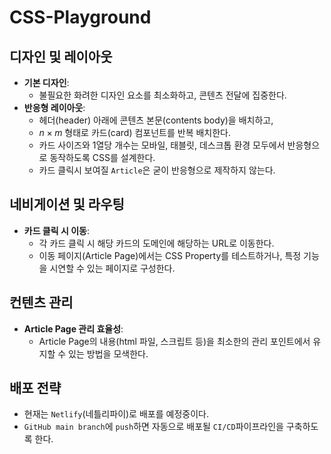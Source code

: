 # CSS-Playground

## 디자인 및 레이아웃
- **기본 디자인**:
  - 불필요한 화려한 디자인 요소를 최소화하고, 콘텐츠 전달에 집중한다.
- **반응형 레이아웃**:
  - 헤더(header) 아래에 콘텐츠 본문(contents body)을 배치하고,
  - $n \times m$ 형태로 카드(card) 컴포넌트를 반복 배치한다.
  - 카드 사이즈와 1열당 개수는 모바일, 태블릿, 데스크톱 환경 모두에서 반응형으로 동작하도록 CSS를 설계한다.
  - 카드 클릭시 보여질 `Article`은 굳이 반응형으로 제작하지 않는다.


## 네비게이션 및 라우팅
- **카드 클릭 시 이동**:
  - 각 카드 클릭 시 해당 카드의 도메인에 해당하는 URL로 이동한다.
  - 이동 페이지(Article Page)에서는 CSS Property를 테스트하거나, 특정 기능을 시연할 수 있는 페이지로 구성한다.

## 컨텐츠 관리
- **Article Page 관리 효율성**:
  - Article Page의 내용(html 파일, 스크립트 등)을 최소한의 관리 포인트에서 유지할 수 있는 방법을 모색한다.

## 배포 전략
- 현재는 `Netlify`(네틀리파이)로 배포를 예정중이다.
- `GitHub main branch`에 `push`하면 자동으로 배포될 `CI/CD`파이프라인을 구축하도록 한다.
